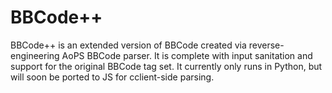 # BBCode++
BBCode++ is an extended version of BBCode created via reverse-engineering AoPS BBCode parser. It is complete with input sanitation and support for the original BBCode tag set.
It currently only runs in Python, but will soon be ported to JS for cclient-side parsing.
